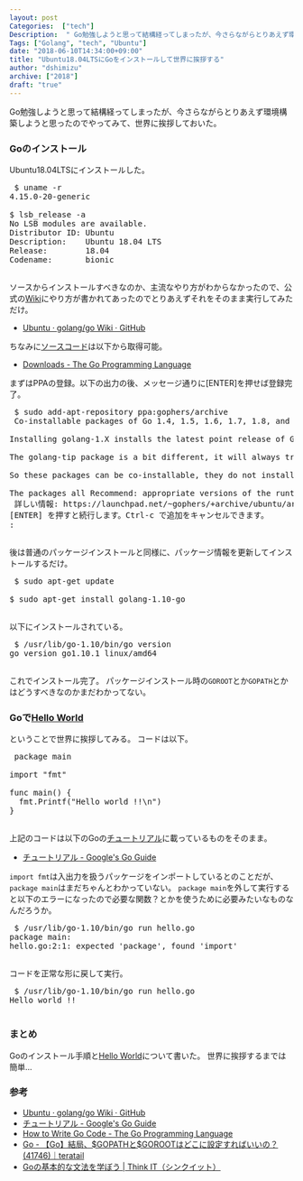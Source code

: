 ```yaml
---
layout: post
Categories:  ["tech"]
Description:  " Go勉強しようと思って結構経ってしまったが、今さらながらとりあえず環境構築しようと思ったのでやってみて、世界に挨拶しておいた。 "
Tags: ["Golang", "tech", "Ubuntu"]
date: "2018-06-10T14:34:00+09:00"
title: "Ubuntu18.04LTSにGoをインストールして世界に挨拶する"
author: "dshimizu"
archive: ["2018"]
draft: "true"
---
```


<body>
<p>Go勉強しようと思って結構経ってしまったが、今さらながらとりあえず環境構築しようと思ったのでやってみて、世界に挨拶しておいた。</p>
</body>

<!-- more -->

<body>
<h3>Goのインストール</h3>


<p>Ubuntu18.04LTSにインストールした。</p>

<pre class="terminal"> $ uname -r
4.15.0-20-generic

$ lsb_release -a
No LSB modules are available.
Distributor ID: Ubuntu
Description:    Ubuntu 18.04 LTS
Release:        18.04
Codename:       bionic
 </pre>


<p>ソースからインストールすべきなのか、主流なやり方がわからなかったので、公式の<a class="keyword" href="http://d.hatena.ne.jp/keyword/Wiki">Wiki</a>にやり方が書かれてあったのでとりあえずそれをそのまま実行してみただけ。</p>

<ul>
    <li><a href="https://github.com/golang/go/wiki/Ubuntu" target="_brank" rel="noopener noreferrer">Ubuntu · golang/go Wiki · GitHub</a></li>
</ul>


<p>ちなみに<a class="keyword" href="http://d.hatena.ne.jp/keyword/%A5%BD%A1%BC%A5%B9%A5%B3%A1%BC%A5%C9">ソースコード</a>は以下から取得可能。</p>

<ul>
    <li><a href="https://golang.org/dl/" target="_brank" rel="noopener noreferrer">Downloads - The Go Programming Language</a></li>
</ul>


<p>まずはPPAの登録。以下の出力の後、メッセージ通りに[ENTER]を押せば登録完了。</p>

<pre class="terminal"> $ sudo add-apt-repository ppa:gophers/archive
 Co-installable packages of Go 1.4, 1.5, 1.6, 1.7, 1.8, and tip for Ubuntu Trusty, Wily, Xenial and Yakkety.

Installing golang-1.X installs the latest point release of Go 1.X. I add the odd patch to keep older versions of Go building with new toolchains, but I do *not* make any effort to backport security fixes to Go releases that are not supported by upstream. Buyer beware!

The golang-tip package is a bit different, it will always track Go tip (it is updated manually and somewhat erratically currently). I start uploading a release when its first beta is released, so e.g. I uploaded a golang-1.7  package after 1.7 beta 1 was released.

So these packages can be co-installable, they do not install anything to /usr/bin. Once you have installed the golang-1.X package, you will need to add /usr/lib/go-1.X/bin (or maybe /usr/lib/go-tip/bin) to your $PATH, or you can just invoke /usr/lib/go-1.X/bin/go directly.

The packages all Recommend: appropriate versions of the runtime race detector support on amd64, which are also built in this PPA.
 詳しい情報: https://launchpad.net/~gophers/+archive/ubuntu/archive
[ENTER] を押すと続行します。Ctrl-c で追加をキャンセルできます。
:
 </pre>


<p>後は普通のパッケージインストールと同様に、パッケージ情報を更新してインストールするだけ。</p>

<pre class="terminal"> $ sudo apt-get update

$ sudo apt-get install golang-1.10-go
 </pre>


<p>以下にインストールされている。</p>

<pre class="terminal"> $ /usr/lib/go-1.10/bin/go version
go version go1.10.1 linux/amd64
 </pre>


<p>これでインストール完了。
パッケージインストール時の<code>GOROOT</code>とか<code>GOPATH</code>とかはどうすべきなのかまだわかってない。</p>

<h3>Goで<a class="keyword" href="http://d.hatena.ne.jp/keyword/Hello%20World">Hello World</a>
</h3>


<p>ということで世界に挨拶してみる。
コードは以下。</p>

<pre class="terminal"> package main

import "fmt"

func main() {
  fmt.Printf("Hello world !!\n")
}
 </pre>


<p>上記のコードは以下のGoの<a class="keyword" href="http://d.hatena.ne.jp/keyword/%A5%C1%A5%E5%A1%BC%A5%C8%A5%EA%A5%A2%A5%EB">チュートリアル</a>に載っているものをそのまま。</p>

<ul>
    <li><a href="http://golang.jp/go_tutorial" target="_brank" rel="noopener noreferrer">チュートリアル - Google's Go Guide</a></li>
</ul>


<p><code>import fmt</code>は入出力を扱うパッケージをインポートしているとのことだが、<code>package main</code>はまだちゃんとわかっていない。
<code>package main</code>を外して実行すると以下のエラーになったので必要な関数？とかを使うために必要みたいなものなんだろうか。</p>

<pre class="terminal"> $ /usr/lib/go-1.10/bin/go run hello.go
package main:
hello.go:2:1: expected 'package', found 'import'
 </pre>


<p>コードを正常な形に戻して実行。</p>

<pre class="terminal"> $ /usr/lib/go-1.10/bin/go run hello.go
Hello world !!
 </pre>


<h3>まとめ</h3>


<p>Goのインストール手順と<a class="keyword" href="http://d.hatena.ne.jp/keyword/Hello%20World">Hello World</a>について書いた。
世界に挨拶するまでは簡単...</p>

<h3>参考</h3>


<ul>
    <li><a target="_brank" rel="noopener noreferrer" href="https://github.com/golang/go/wiki/Ubuntu">Ubuntu · golang/go Wiki · GitHub</a></li>
    <li><a target="_brank" rel="noopener noreferrer" href="http://golang.jp/go_tutorial">チュートリアル - Google's Go Guide</a></li>
    <li><a target="_brank" rel="noopener noreferrer" href="https://golang.org/doc/code.html">How to Write Go Code - The Go Programming Language</a></li>
    <li><a target="_brank" rel="noopener noreferrer" href="https://teratail.com/questions/41746">Go - 【Go】結局、$GOPATHと$GOROOTはどこに設定すればいいの？(41746)｜teratail</a></li>
    <li><a target="_brank" rel="noopener noreferrer" href="https://thinkit.co.jp/article/11049">Goの基本的な文法を学ぼう | Think IT（シンクイット）</a></li>
</ul>

</body>
